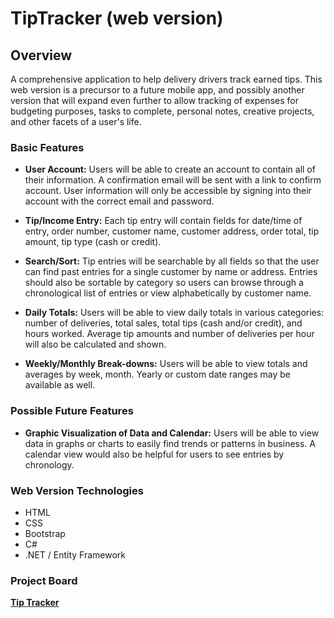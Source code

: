 # TipTracker (web version)

## Overview
A comprehensive application to help delivery drivers track earned tips.  This web version is a precursor to a future  mobile app, and possibly another version that will expand even further to allow tracking of expenses for budgeting purposes, tasks to complete, personal notes, creative projects, and other facets of a user's life.



### Basic Features
* **User Account:** Users will be able to create an account to contain all of their information. A confirmation email will be sent with a link to confirm account. User information will only be accessible by signing into their account with the correct email and password.

* **Tip/Income Entry:** Each tip entry will contain fields for date/time of entry, order number, customer name, customer address, order total, tip amount, tip type (cash or credit).

* **Search/Sort:** Tip entries will be searchable by all fields so that the user can find past entries for a single customer by name or address.  Entries should also be sortable by category so users can browse through a chronological list of entries or view alphabetically by customer name.

* **Daily Totals:** Users will be able to view daily totals in various categories: number of deliveries, total sales, total tips (cash and/or credit), and hours worked.  Average tip amounts and number of deliveries per hour will also be calculated and shown.

* **Weekly/Monthly Break-downs:** Users will be able to view totals and averages by week, month. Yearly or custom date ranges may be available as well.


### Possible Future Features
* **Graphic Visualization of Data and Calendar:** Users will be able to view data in graphs or charts to easily find trends or patterns in business.  A calendar view would also be helpful for users to see entries by chronology.



### Web Version Technologies
* HTML
* CSS
* Bootstrap
* C#
* .NET / Entity Framework



### Project Board
**[Tip Tracker](https://trello.com/b/1pqI9t3K/tip-tracker)**